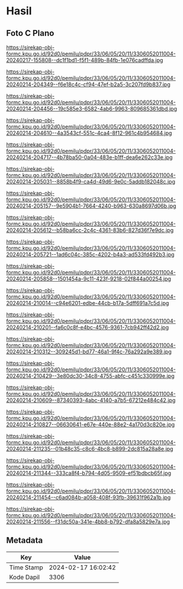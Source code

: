 # Hasil

## Foto C Plano

https://sirekap-obj-formc.kpu.go.id/92d0/pemilu/pdpr/33/06/05/20/11/3306052011004-20240217-155808--dc1f1bd1-f5f1-489b-84fb-1e076cadffda.jpg

https://sirekap-obj-formc.kpu.go.id/92d0/pemilu/pdpr/33/06/05/20/11/3306052011004-20240214-204349--f6e18c4c-cf94-47ef-b2a5-3c207fd9b837.jpg

https://sirekap-obj-formc.kpu.go.id/92d0/pemilu/pdpr/33/06/05/20/11/3306052011004-20240214-204456--19c585e3-6582-4ab6-9963-809685361dbd.jpg

https://sirekap-obj-formc.kpu.go.id/92d0/pemilu/pdpr/33/06/05/20/11/3306052011004-20240214-204610--4a3543cf-551c-4ca4-8f12-961c4b954684.jpg

https://sirekap-obj-formc.kpu.go.id/92d0/pemilu/pdpr/33/06/05/20/11/3306052011004-20240214-204717--4b78ba50-0a04-483e-b1ff-dea6e262c33e.jpg

https://sirekap-obj-formc.kpu.go.id/92d0/pemilu/pdpr/33/06/05/20/11/3306052011004-20240214-205031--8858b4f9-ca4d-49d6-9e0c-5addb182048c.jpg

https://sirekap-obj-formc.kpu.go.id/92d0/pemilu/pdpr/33/06/05/20/11/3306052011004-20240214-205157--9e5904b1-7664-4240-b963-630a8697d06b.jpg

https://sirekap-obj-formc.kpu.go.id/92d0/pemilu/pdpr/33/06/05/20/11/3306052011004-20240214-205612--b58ba6cc-2c4c-4361-83b6-827d36f7e9dc.jpg

https://sirekap-obj-formc.kpu.go.id/92d0/pemilu/pdpr/33/06/05/20/11/3306052011004-20240214-205721--1ad6c04c-385c-4202-b4a3-ad533fd492b3.jpg

https://sirekap-obj-formc.kpu.go.id/92d0/pemilu/pdpr/33/06/05/20/11/3306052011004-20240214-205858--1501454a-9c11-423f-9218-02f844a00254.jpg

https://sirekap-obj-formc.kpu.go.id/92d0/pemilu/pdpr/33/06/05/20/11/3306052011004-20240214-210014--c94e6201-edbe-44cb-b17a-5dff691a7c5d.jpg

https://sirekap-obj-formc.kpu.go.id/92d0/pemilu/pdpr/33/06/05/20/11/3306052011004-20240214-210201--fa6c0c8f-e4bc-4576-9361-7cb942ff42d2.jpg

https://sirekap-obj-formc.kpu.go.id/92d0/pemilu/pdpr/33/06/05/20/11/3306052011004-20240214-210312--309245d1-bd77-46a1-9f4c-76a292a9e389.jpg

https://sirekap-obj-formc.kpu.go.id/92d0/pemilu/pdpr/33/06/05/20/11/3306052011004-20240214-210429--3e80dc30-34c8-4755-abfc-c451c330999e.jpg

https://sirekap-obj-formc.kpu.go.id/92d0/pemilu/pdpr/33/06/05/20/11/3306052011004-20240214-210609--87340393-4abc-4140-a7b5-67212e484c42.jpg

https://sirekap-obj-formc.kpu.go.id/92d0/pemilu/pdpr/33/06/05/20/11/3306052011004-20240214-210827--06630641-e67e-440e-88e2-4a170d3c820e.jpg

https://sirekap-obj-formc.kpu.go.id/92d0/pemilu/pdpr/33/06/05/20/11/3306052011004-20240214-211235--01b48c35-c8c6-4bc8-b899-2dc815a28a8e.jpg

https://sirekap-obj-formc.kpu.go.id/92d0/pemilu/pdpr/33/06/05/20/11/3306052011004-20240214-211344--333ca8f4-b794-4d05-9509-ef51bdbcb65f.jpg

https://sirekap-obj-formc.kpu.go.id/92d0/pemilu/pdpr/33/06/05/20/11/3306052011004-20240214-211454--c6ad084b-a058-408f-93fb-39631f962a1b.jpg

https://sirekap-obj-formc.kpu.go.id/92d0/pemilu/pdpr/33/06/05/20/11/3306052011004-20240214-211556--f31dc50a-341e-4bb8-b792-dfa8a5829e7a.jpg


## Metadata

| Key        | Value               |
| ---------- | ------------------- |
| Time Stamp | 2024-02-17 16:02:42 |
| Kode Dapil | 3306                |



